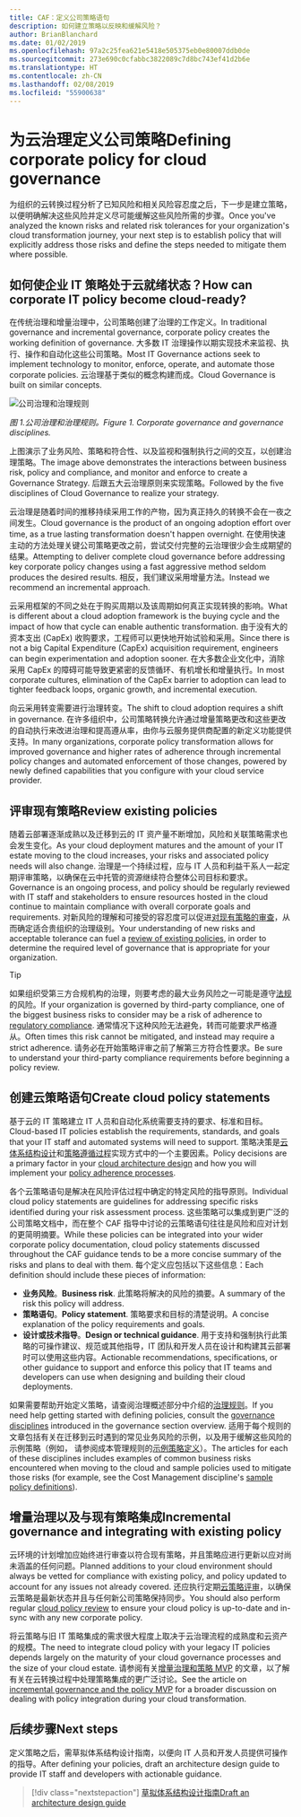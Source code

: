```yaml
---
title: CAF：定义公司策略语句
description: 如何建立策略以反映和缓解风险？
author: BrianBlanchard
ms.date: 01/02/2019
ms.openlocfilehash: 97a2c25fea621e5418e505375eb0e80007ddb0de
ms.sourcegitcommit: 273e690c0cfabbc3822089c7d8bc743ef41d2b6e
ms.translationtype: HT
ms.contentlocale: zh-CN
ms.lasthandoff: 02/08/2019
ms.locfileid: "55900638"
---
```

<!---
I understand risk and tolerance, now what do I do?
Define the policy... [aspirational statement to move towards 2/1] If you need help defining policies, each discipline includes references to common business risks and policies to mitigate the risks...
--->

# <a name="defining-corporate-policy-for-cloud-governance"></a><span data-ttu-id="e8d7d-103">为云治理定义公司策略</span><span class="sxs-lookup"><span data-stu-id="e8d7d-103">Defining corporate policy for cloud governance</span></span>

<span data-ttu-id="e8d7d-104">为组织的云转换过程分析了已知风险和相关风险容忍度之后，下一步是建立策略，以便明确解决这些风险并定义尽可能缓解这些风险所需的步骤。</span><span class="sxs-lookup"><span data-stu-id="e8d7d-104">Once you've analyzed the known risks and related risk tolerances for your organization's cloud transformation journey, your next step is to establish policy that will explicitly address those risks and define the steps needed to mitigate them where possible.</span></span>

<!-- markdownlint-disable MD026 -->

## <a name="how-can-corporate-it-policy-become-cloud-ready"></a><span data-ttu-id="e8d7d-105">如何使企业 IT 策略处于云就绪状态？</span><span class="sxs-lookup"><span data-stu-id="e8d7d-105">How can corporate IT policy become cloud-ready?</span></span>

<span data-ttu-id="e8d7d-106">在传统治理和增量治理中，公司策略创建了治理的工作定义。</span><span class="sxs-lookup"><span data-stu-id="e8d7d-106">In traditional governance and incremental governance, corporate policy creates the working definition of governance.</span></span> <span data-ttu-id="e8d7d-107">大多数 IT 治理操作以期实现技术来监视、执行、操作和自动化这些公司策略。</span><span class="sxs-lookup"><span data-stu-id="e8d7d-107">Most IT Governance actions seek to implement technology to monitor, enforce, operate, and automate those corporate policies.</span></span> <span data-ttu-id="e8d7d-108">云治理基于类似的概念构建而成。</span><span class="sxs-lookup"><span data-stu-id="e8d7d-108">Cloud Governance is built on similar concepts.</span></span>

![公司治理和治理规则](../../_images/operational-transformation-govern.png)

<span data-ttu-id="e8d7d-110">*图 1.公司治理和治理规则。*</span><span class="sxs-lookup"><span data-stu-id="e8d7d-110">*Figure 1. Corporate governance and governance disciplines.*</span></span>

<span data-ttu-id="e8d7d-111">上图演示了业务风险、策略和符合性、以及监视和强制执行之间的交互，以创建治理策略。</span><span class="sxs-lookup"><span data-stu-id="e8d7d-111">The image above demonstrates the interactions between business risk, policy and compliance, and monitor and enforce to create a Governance Strategy.</span></span> <span data-ttu-id="e8d7d-112">后跟五大云治理原则来实现策略。</span><span class="sxs-lookup"><span data-stu-id="e8d7d-112">Followed by the five disciplines of Cloud Governance to realize your strategy.</span></span>

<span data-ttu-id="e8d7d-113">云治理是随着时间的推移持续采用工作的产物，因为真正持久的转换不会在一夜之间发生。</span><span class="sxs-lookup"><span data-stu-id="e8d7d-113">Cloud governance is the product of an ongoing adoption effort over time, as a true lasting transformation doesn't happen overnight.</span></span> <span data-ttu-id="e8d7d-114">在使用快速主动的方法处理关键公司策略更改之前，尝试交付完整的云治理很少会生成期望的结果。</span><span class="sxs-lookup"><span data-stu-id="e8d7d-114">Attempting to deliver complete cloud governance before addressing key corporate policy changes using a fast aggressive method seldom produces the desired results.</span></span> <span data-ttu-id="e8d7d-115">相反，我们建议采用增量方法。</span><span class="sxs-lookup"><span data-stu-id="e8d7d-115">Instead we recommend an incremental approach.</span></span>

<span data-ttu-id="e8d7d-116">云采用框架的不同之处在于购买周期以及该周期如何真正实现转换的影响。</span><span class="sxs-lookup"><span data-stu-id="e8d7d-116">What is different about a cloud adoption framework is the buying cycle and the impact of how that cycle can enable authentic transformation.</span></span> <span data-ttu-id="e8d7d-117">由于没有大的资本支出 (CapEx) 收购要求，工程师可以更快地开始试验和采用。</span><span class="sxs-lookup"><span data-stu-id="e8d7d-117">Since there is not a big Capital Expenditure (CapEx) acquisition requirement, engineers can begin experimentation and adoption sooner.</span></span> <span data-ttu-id="e8d7d-118">在大多数企业文化中，消除采用 CapEx 的障碍可能导致更紧密的反馈循环、有机增长和增量执行。</span><span class="sxs-lookup"><span data-stu-id="e8d7d-118">In most corporate cultures, elimination of the CapEx barrier to adoption can lead to tighter feedback loops, organic growth, and incremental execution.</span></span>

<span data-ttu-id="e8d7d-119">向云采用转变需要进行治理转变。</span><span class="sxs-lookup"><span data-stu-id="e8d7d-119">The shift to cloud adoption requires a shift in governance.</span></span> <span data-ttu-id="e8d7d-120">在许多组织中，公司策略转换允许通过增量策略更改和这些更改的自动执行来改进治理和提高遵从率，由你与云服务提供商配置的新定义功能提供支持。</span><span class="sxs-lookup"><span data-stu-id="e8d7d-120">In many organizations, corporate policy transformation allows for improved governance and higher rates of adherence through incremental policy changes and automated enforcement of those changes, powered by newly defined capabilities that you configure with your cloud service provider.</span></span>

<!-- markdownlint-enable MD026 -->

## <a name="review-existing-policies"></a><span data-ttu-id="e8d7d-121">评审现有策略</span><span class="sxs-lookup"><span data-stu-id="e8d7d-121">Review existing policies</span></span>

<span data-ttu-id="e8d7d-122">随着云部署逐渐成熟以及迁移到云的 IT 资产量不断增加，风险和关联策略需求也会发生变化。</span><span class="sxs-lookup"><span data-stu-id="e8d7d-122">As your cloud deployment matures and the amount of your IT estate moving to the cloud increases, your risks and associated policy needs will also change.</span></span> <span data-ttu-id="e8d7d-123">治理是一个持续过程，应与 IT 人员和利益干系人一起定期评审策略，以确保在云中托管的资源继续符合整体公司目标和要求。</span><span class="sxs-lookup"><span data-stu-id="e8d7d-123">Governance is an ongoing process, and policy should be regularly reviewed with IT staff and stakeholders to ensure resources hosted in the cloud continue to maintain compliance with overall corporate goals and requirements.</span></span> <span data-ttu-id="e8d7d-124">对新风险的理解和可接受的容忍度可以促进[对现有策略的审查](what-is-a-cloud-policy-review.md)，从而确定适合贵组织的治理级别。</span><span class="sxs-lookup"><span data-stu-id="e8d7d-124">Your understanding of new risks and acceptable tolerance can fuel a [review of existing policies](what-is-a-cloud-policy-review.md), in order to determine the required level of governance that is appropriate for your organization.</span></span>

> [!TIP]
> <span data-ttu-id="e8d7d-125">如果组织受第三方合规机构的治理，则要考虑的最大业务风险之一可能是遵守[法规](what-is-regulatory-compliance.md)的风险。</span><span class="sxs-lookup"><span data-stu-id="e8d7d-125">If your organization is governed by third-party compliance, one of the biggest business risks to consider may be a risk of adherence to [regulatory compliance](what-is-regulatory-compliance.md).</span></span> <span data-ttu-id="e8d7d-126">通常情况下这种风险无法避免，转而可能要求严格遵从。</span><span class="sxs-lookup"><span data-stu-id="e8d7d-126">Often times this risk cannot be mitigated, and instead may require a strict adherence.</span></span> <span data-ttu-id="e8d7d-127">请务必在开始策略评审之前了解第三方符合性要求。</span><span class="sxs-lookup"><span data-stu-id="e8d7d-127">Be sure to understand your third-party compliance requirements before beginning a policy review.</span></span>

## <a name="create-cloud-policy-statements"></a><span data-ttu-id="e8d7d-128">创建云策略语句</span><span class="sxs-lookup"><span data-stu-id="e8d7d-128">Create cloud policy statements</span></span>

<span data-ttu-id="e8d7d-129">基于云的 IT 策略建立 IT 人员和自动化系统需要支持的要求、标准和目标。</span><span class="sxs-lookup"><span data-stu-id="e8d7d-129">Cloud-based IT policies establish the requirements, standards, and goals that your IT staff and automated systems will need to support.</span></span> <span data-ttu-id="e8d7d-130">策略决策是[云体系结构设计](align-governance-journeys.md)和[策略遵循过程](processes.md)实现方式中的一个主要因素。</span><span class="sxs-lookup"><span data-stu-id="e8d7d-130">Policy decisions are a primary factor in your [cloud architecture design](align-governance-journeys.md) and how you will implement your [policy adherence processes](processes.md).</span></span>

<span data-ttu-id="e8d7d-131">各个云策略语句是解决在风险评估过程中确定的特定风险的指导原则。</span><span class="sxs-lookup"><span data-stu-id="e8d7d-131">Individual cloud policy statements are guidelines for addressing specific risks identified during your risk assessment process.</span></span> <span data-ttu-id="e8d7d-132">这些策略可以集成到更广泛的公司策略文档中，而在整个 CAF 指导中讨论的云策略语句往往是风险和应对计划的更简明摘要。</span><span class="sxs-lookup"><span data-stu-id="e8d7d-132">While these policies can be integrated into your wider corporate policy documentation, cloud policy statements discussed throughout the CAF guidance tends to be a more concise summary of the risks and plans to deal with them.</span></span> <span data-ttu-id="e8d7d-133">每个定义应包括以下这些信息：</span><span class="sxs-lookup"><span data-stu-id="e8d7d-133">Each definition should include these pieces of information:</span></span>

- <span data-ttu-id="e8d7d-134">**业务风险**。</span><span class="sxs-lookup"><span data-stu-id="e8d7d-134">**Business risk**.</span></span> <span data-ttu-id="e8d7d-135">此策略将解决的风险的摘要。</span><span class="sxs-lookup"><span data-stu-id="e8d7d-135">A summary of the risk this policy will address.</span></span>
- <span data-ttu-id="e8d7d-136">**策略语句**。</span><span class="sxs-lookup"><span data-stu-id="e8d7d-136">**Policy statement**.</span></span> <span data-ttu-id="e8d7d-137">策略要求和目标的清楚说明。</span><span class="sxs-lookup"><span data-stu-id="e8d7d-137">A concise explanation of the policy requirements and goals.</span></span>
- <span data-ttu-id="e8d7d-138">**设计或技术指导**。</span><span class="sxs-lookup"><span data-stu-id="e8d7d-138">**Design or technical guidance**.</span></span> <span data-ttu-id="e8d7d-139">用于支持和强制执行此策略的可操作建议、规范或其他指导，IT 团队和开发人员在设计和构建其云部署时可以使用这些内容。</span><span class="sxs-lookup"><span data-stu-id="e8d7d-139">Actionable recommendations, specifications, or other guidance to support and enforce this policy that IT teams and developers can use when designing and building their cloud deployments.</span></span>

<span data-ttu-id="e8d7d-140">如果需要帮助开始定义策略，请查阅治理概述部分中介绍的[治理规则](../governance-disciplines.md)。</span><span class="sxs-lookup"><span data-stu-id="e8d7d-140">If you need help getting started with defining policies, consult the [governance disciplines](../governance-disciplines.md) introduced in the governance section overview.</span></span> <span data-ttu-id="e8d7d-141">适用于每个规则的文章包括有关在迁移到云时遇到的常见业务风险的示例，以及用于缓解这些风险的示例策略（例如， 请参阅成本管理规则的[示例策略定义](../cost-management/policy-statements.md)）。</span><span class="sxs-lookup"><span data-stu-id="e8d7d-141">The articles for each of these disciplines includes examples of common business risks encountered when moving to the cloud and sample policies used to mitigate those risks (for example, see the Cost Management discipline's [sample policy definitions](../cost-management/policy-statements.md)).</span></span>

## <a name="incremental-governance-and-integrating-with-existing-policy"></a><span data-ttu-id="e8d7d-142">增量治理以及与现有策略集成</span><span class="sxs-lookup"><span data-stu-id="e8d7d-142">Incremental governance and integrating with existing policy</span></span>

<span data-ttu-id="e8d7d-143">云环境的计划增加应始终进行审查以符合现有策略，并且策略应进行更新以应对尚未涵盖的任何问题。</span><span class="sxs-lookup"><span data-stu-id="e8d7d-143">Planned additions to your cloud environment should always be vetted for compliance with existing policy, and policy updated to account for any issues not already covered.</span></span> <span data-ttu-id="e8d7d-144">还应执行定期[云策略评审](what-is-a-cloud-policy-review.md)，以确保云策略是最新状态并且与任何新公司策略保持同步。</span><span class="sxs-lookup"><span data-stu-id="e8d7d-144">You should also perform regular [cloud policy review](what-is-a-cloud-policy-review.md) to ensure your cloud policy is up-to-date and in-sync with any new corporate policy.</span></span>

<span data-ttu-id="e8d7d-145">将云策略与旧 IT 策略集成的需求很大程度上取决于云治理流程的成熟度和云资产的规模。</span><span class="sxs-lookup"><span data-stu-id="e8d7d-145">The need to integrate cloud policy with your legacy IT policies depends largely on the maturity of your cloud governance processes and the size of your cloud estate.</span></span> <span data-ttu-id="e8d7d-146">请参阅有关[增量治理和策略 MVP](overview.md) 的文章，以了解有关在云转换过程中处理策略集成的更广泛讨论。</span><span class="sxs-lookup"><span data-stu-id="e8d7d-146">See the article on [incremental governance and the policy MVP](overview.md) for a broader discussion on dealing with policy integration during your cloud transformation.</span></span>

## <a name="next-steps"></a><span data-ttu-id="e8d7d-147">后续步骤</span><span class="sxs-lookup"><span data-stu-id="e8d7d-147">Next steps</span></span>

<span data-ttu-id="e8d7d-148">定义策略之后，需草拟体系结构设计指南，以便向 IT 人员和开发人员提供可操作的指导。</span><span class="sxs-lookup"><span data-stu-id="e8d7d-148">After defining your policies, draft an architecture design guide to provide IT staff and developers with actionable guidance.</span></span>

> [!div class="nextstepaction"]
> [<span data-ttu-id="e8d7d-149">草拟体系结构设计指南</span><span class="sxs-lookup"><span data-stu-id="e8d7d-149">Draft an architecture design guide</span></span>](align-governance-journeys.md)
